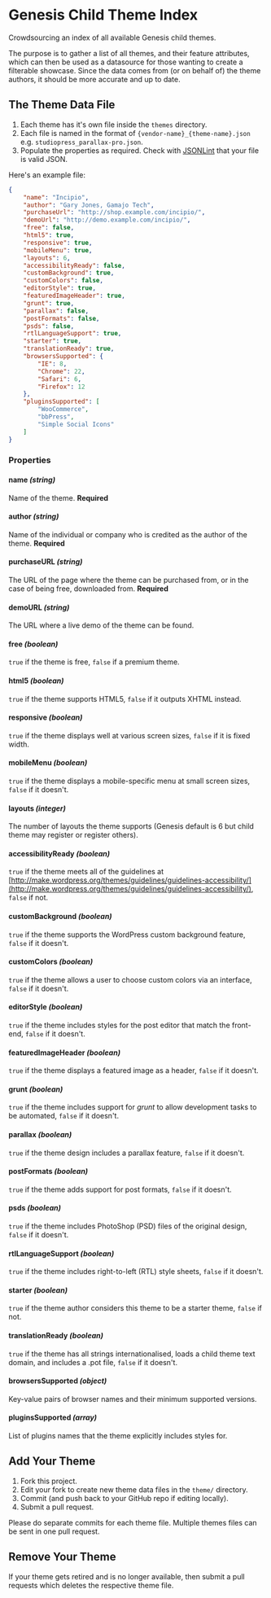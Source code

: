 # Genesis Child Theme Index

Crowdsourcing an index of all available Genesis child themes.

The purpose is to gather a list of all themes, and their feature attributes, which can then be used as a datasource for those wanting to create a filterable showcase. Since the data comes from (or on behalf of) the theme authors, it should be more accurate and up to date.

## The Theme Data File

1. Each theme has it's own file inside the `themes` directory.
2. Each file is named in the format of `{vendor-name}_{theme-name}.json` e.g. `studiopress_parallax-pro.json`.
3. Populate the properties as required. Check with [JSONLint](jsonlint.com) that your file is valid JSON.

Here's an example file:

~~~json
{
    "name": "Incipio",
    "author": "Gary Jones, Gamajo Tech",
    "purchaseUrl": "http://shop.example.com/incipio/",
    "demoUrl": "http://demo.example.com/incipio/",
    "free": false,
    "html5": true,
    "responsive": true,
    "mobileMenu": true,
    "layouts": 6,
    "accessibilityReady": false,
    "customBackground": true,
    "customColors": false,
    "editorStyle": true,
    "featuredImageHeader": true,
    "grunt": true,
    "parallax": false,
    "postFormats": false,
    "psds": false,
    "rtlLanguageSupport": true,
    "starter": true,
    "translationReady": true,
    "browsersSupported": {
        "IE": 8,
        "Chrome": 22,
        "Safari": 6,
        "Firefox": 12
    },
    "pluginsSupported": [
        "WooCommerce",
        "bbPress",
        "Simple Social Icons"
    ]
}
~~~

### Properties

#### name *(string)*
Name of the theme. **Required**

#### author *(string)*
Name of the individual or company who is credited as the author of the theme. **Required**

#### purchaseURL *(string)*
The URL of the page where the theme can be purchased from, or in the case of being free, downloaded from. **Required**

#### demoURL *(string)*
The URL where a live demo of the theme can be found.

#### free *(boolean)*
`true` if the theme is free, `false` if a premium theme.

#### html5 *(boolean)*
`true` if the theme supports HTML5, `false` if it outputs XHTML instead.

#### responsive *(boolean)*
`true` if the theme displays well at various screen sizes, `false` if it is fixed width.

#### mobileMenu *(boolean)*
`true` if the theme displays a mobile-specific menu at small screen sizes, `false` if it doesn't.

#### layouts *(integer)*
The number of layouts the theme supports (Genesis default is 6 but child theme may register or register others).

#### accessibilityReady *(boolean)*
`true` if the theme meets all of the guidelines at [http://make.wordpress.org/themes/guidelines/guidelines-accessibility/](http://make.wordpress.org/themes/guidelines/guidelines-accessibility/), `false` if not.

#### customBackground *(boolean)*
`true` if the theme supports the WordPress custom background feature, `false` if it doesn't.

#### customColors *(boolean)*
`true` if the theme allows a user to choose custom colors via an interface, `false` if it doesn't.

#### editorStyle *(boolean)*
`true` if the theme includes styles for the post editor that match the front-end, `false` if it doesn't.

#### featuredImageHeader *(boolean)*
`true` if the theme displays a featured image as a header, `false` if it doesn't.

#### grunt *(boolean)*
`true` if the theme includes support for *grunt* to allow development tasks to be automated, `false` if it doesn't.

#### parallax *(boolean)*
`true` if the theme design includes a parallax feature, `false` if it doesn't.

#### postFormats *(boolean)*
`true` if the theme adds support for post formats, `false` if it doesn't.

#### psds *(boolean)*
`true` if the theme includes PhotoShop (PSD) files of the original design, `false` if it doesn't.

#### rtlLanguageSupport *(boolean)*
`true` if the theme includes right-to-left (RTL) style sheets, `false` if it doesn't.

#### starter *(boolean)*
`true` if the theme author considers this theme to be a starter theme, `false` if not.

#### translationReady *(boolean)*
`true` if the theme has all strings internationalised, loads a child theme text domain, and includes a .pot file, `false` if it doesn't.

#### browsersSupported *(object)*
Key-value pairs of browser names and their minimum supported versions.

#### pluginsSupported *(array)*
List of plugins names that the theme explicitly includes styles for.

## Add Your Theme

1. Fork this project.
2. Edit your fork to create new theme data files in the `theme/` directory.
3. Commit (and push back to your GitHub repo if editing locally).
4. Submit a pull request.

Please do separate commits for each theme file. Multiple themes files can be sent in one pull request.

## Remove Your Theme

If your theme gets retired and is no longer available, then submit a pull requests which deletes the respective theme file.
